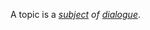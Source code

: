 A topic is a *[subject](https://github.com/gcassel/Modular-Organization-Terminology/blob/master/terms/subject.md) of [dialogue](https://github.com/gcassel/Modular-Organization-Terminology/blob/master/terms/dialogue.md)*.
